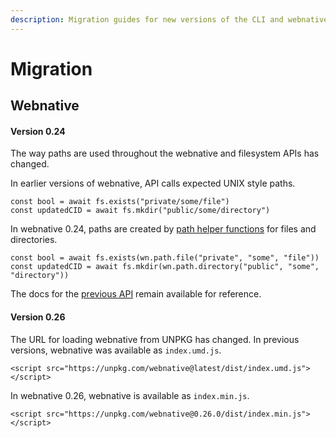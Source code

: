```yaml
---
description: Migration guides for new versions of the CLI and webnative
---
```


# Migration

## Webnative

#### Version 0.24

The way paths are used throughout the webnative and filesystem APIs has changed.

In earlier versions of webnative, API calls expected UNIX style paths.

```text
const bool = await fs.exists("private/some/file")
const updatedCID = await fs.mkdir("public/some/directory")
```

In webnative 0.24, paths are created by [path helper functions](../developers/webnative/#paths) for files and directories.

```text
const bool = await fs.exists(wn.path.file("private", "some", "file"))
const updatedCID = await fs.mkdir(wn.path.directory("public", "some", "directory"))
```

The docs for the [previous API](https://guide.fission.codes/v/en-2.9.0-0.23/developers/webnative) remain available for reference.

#### Version 0.26

The URL for loading webnative from UNPKG has changed. In previous versions, webnative was available as `index.umd.js`.

```markup
<script src="https://unpkg.com/webnative@latest/dist/index.umd.js"></script>
```

In webnative 0.26, webnative is available as `index.min.js`.

```markup
<script src="https://unpkg.com/webnative@0.26.0/dist/index.min.js"></script>
```

